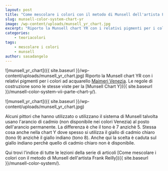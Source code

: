 ```yaml
---
layout: post
title: "Come mescolare i colori con il metodo di Munsell dell'artista Frank Reilly. La tabella dei colori per la gamma degli aranci."
slug: munsell-color-system-chart-yr
image: /wp-content/uploads/munsell_yr_chart.jpg
excerpt: "Riporto la Munsell chart YR con i relativi pigmenti per i colori ad acquarello Maimeri Venezia. Le regole di costruzione sono le stesse viste per la"
categories:
    - teoriacolori
tags:
    - mescolare i colori
    - munsell
author: sasadangelo
---
```


![munsell_yr_chart]({{ site.baseurl }}/wp-content/uploads/munsell_yr_chart.jpg) Riporto la Munsell chart YR con i relativi pigmenti per i colori ad acquarello [Maimeri Venezia](http://www.maimeri.it/it/categorie/acquerello/venezia.html). Le regole di costruzione sono le stesse viste per la [Munsell Chart Y]({{ site.baseurl }}/munsell-color-system-vii-parte-chart-y/). 

![munsell_yr_chart]({{ site.baseurl }}/wp-content/uploads/munsell_yr_chart.jpg)

Alcuni pittori che hanno utilizzato o utilizzano il sistema di Munsell talvolta usano l'arancio di cadmio (non disponibile nei colori Venezia) al posto dell'arancio permanente. La differenza è che il tono è 7 anzichè 5. Stessa cosa anche nella chart Y dove spesso si utilizza il giallo di cadmio chiaro (tono 9) anzichè il giallo indiano (tono 8). Anche qui la scelta è caduta sul giallo indiano perchè quello di cadmio chiaro non è disponibile.

Qui trovi l'indice di tutte le lezioni della serie di articoli [Come mescolare i colori con il metodo di Munsell dell'artista Frank Reilly]({{ site.baseurl }}/munsell-color-system/).
